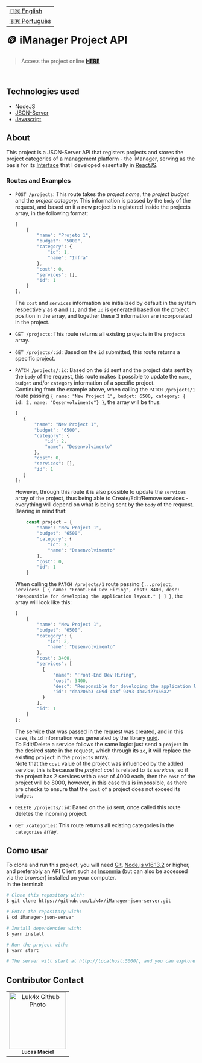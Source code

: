 <table align="right">
  <tr>
    <td>
      <a href="readme-en.md">🇺🇸 English</a>
    </td>
  </tr>
  <tr>
    <td>
      <a href="README.md">🇧🇷 Português</a>
    </td>
  </tr>
</table>
<br>

# 🪙 iManager Project API
> Access the project online **[HERE](https://luk4x-imanager-json-server.herokuapp.com/)**
<br>

## Technologies used
- [NodeJS](https://nodejs.org)
- [JSON-Server](https://yarnpkg.com/package/json-server)
- [Javascript](https://developer.mozilla.org/en-US/docs/Web/JavaScript)

## About
This project is a JSON-Server API that registers projects and stores the project categories of a management platform - the iManager, serving as the basis for its [Interface](https://github.com/Luk4x/iManager ) that I developed essentially in [ReactJS](https://pt-br.reactjs.org).

### Routes and Examples
-   `POST /projects`: This route takes the _project name_, the _project budget_ and the _project category_. This information is passed by the `body` of the request, and based on it a new project is registered inside the projects array, in the following format:
    
    ```js
    [
        {
            "name": "Projeto 1",
            "budget": "5000",
            "category": {
                "id": 1,
                "name": "Infra"
            },
            "cost": 0,
            "services": [],
            "id": 1
        }
    ];
    ```

    The `cost` and `services` information are initialized by default in the system respectively as `0` and `[]`, and the `id` is generated based on the project position in the array, and together these 3 information are incorporated in the project.<br>

-   `GET /projects`: This route returns all existing projects in the `projects` array.

-   `GET /projects/:id`: Based on the `id` submitted, this route returns a specific project.

-   `PATCH /projects/:id`: Based on the `id` sent and the project data sent by the `body` of the request, this route makes it possible to update the `name`, `budget` and/or `category` information of a specific project.<br/>
    Continuing from the example above, when calling the `PATCH /projects/1` route passing `{ name: "New Project 1", budget: 6500, category: { id: 2, name: "Desenvolvimento"} }`, the array will be thus:
    
     ```js
    [
        {
            "name": "New Project 1",
            "budget": "6500",
            "category": {
                "id": 2,
                "name": "Desenvolvimento"
            },
            "cost": 0,
            "services": [],
            "id": 1
        }
    ];
    ```
    
    However, through this route it is also possible to update the `services` array of the project, thus being able to Create/Edit/Remove services - everything will depend on what is being sent by the `body` of the request. Bearing in mind that:<br/>
    
    ```js
        const project = {
            "name": "New Project 1",
            "budget": "6500",
            "category": {
                "id": 2,
                "name": "Desenvolvimento"
            },
            "cost": 0,
            "id": 1
        }
    ```
    
    When calling the `PATCH /projects/1` route passing `{...project, services: [ { name: "Front-End Dev Hiring", cost: 3400, desc: "Responsible for developing the application layout." } ] }`, the array will look like this:
    
    ```js
    [
        {
            "name": "New Project 1",
            "budget": "6500",
            "category": {
                "id": 2,
                "name": "Desenvolvimento"
            },
            "cost": 3400,
            "services": [
              {
                  "name": "Front-End Dev Hiring",
                  "cost": 3400,
                  "desc": "Responsible for developing the application layout.",
                  "id": "dea206b3-409d-4b3f-9493-4bc2d27466a2"
              }
            ],
            "id": 1
        }
    ];
    ```

    The service that was passed in the request was created, and in this case, its `id` information was generated by the library [uuid](https://www.uuidgenerator.net/).<br/>
    To Edit/Delete a service follows the same logic: just send a `project` in the desired state in the request, which through its `id`, it will replace the existing `project` in the `projects` array.<br/>
    Note that the `cost` value of the project was influenced by the added service, this is because the _project cost_ is related to its _services_, so if the project has 2 services with a `cost` of 4000 each, then the `cost` of the project will be 8000, however, in this case this is impossible, as there are checks to ensure that the `cost` of a project does not exceed its `budget`.
    
-   `DELETE /projects/:id`: Based on the `id` sent, once called this route deletes the incoming project.

-   `GET /categories`: This route returns all existing categories in the `categories` array.

## Como usar
To clone and run this project, you will need [Git](https://git-scm.com/), [Node.js v16.13.2](https://nodejs.org/en/) or higher, and preferably an API Client such as [Insomnia](https://insomnia.rest/) (but can also be accessed via the browser) installed on your computer.<br>In the terminal:

```bash
# Clone this repository with:
$ git clone https://github.com/Luk4x/iManager-json-server.git

# Enter the repository with:
$ cd iManager-json-server

# Install dependencies with: 
$ yarn install

# Run the project with:
$ yarn start

# The server will start at http://localhost:5000/, and you can explore it using Insomnia or a browser.
```

## Contributor Contact
<table>
  <tr>
    <td align="center">
      <a href="https://www.linkedin.com/in/lucasmacielf/">
        <img src="https://avatars.githubusercontent.com/Luk4x" width="150px;" alt="Luk4x Github Photo"/><br>
        <sub>
          <b>Lucas Maciel</b>
        </sub>
      </a>
    </td>
  </tr>
</table>
